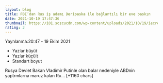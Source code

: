 ```yaml
--- 
layout: blog
title: FBI’dan Rus iş adamı Deripaska ile bağlantılı bir eve baskın
date: 2021-10-19 17:47:36
thumbnail: https://i01.sozcucdn.com/wp-content/uploads/2021/10/19/iecrop/abd-iha4_16_9_1634665635-670x371.jpg
rating: 3
---
```

Yaynlanma:20:47 - 19 Ekim 2021
<ul><li>Yazlar büyüt</li><li>Yazlar küçült</li><li>Standart boyut</li></ul>
Rusya Devlet Bakan Vladimir Putinle olan balar nedeniyle ABDnin yaptrmlarna maruz kalan Ru… [+1160 chars]